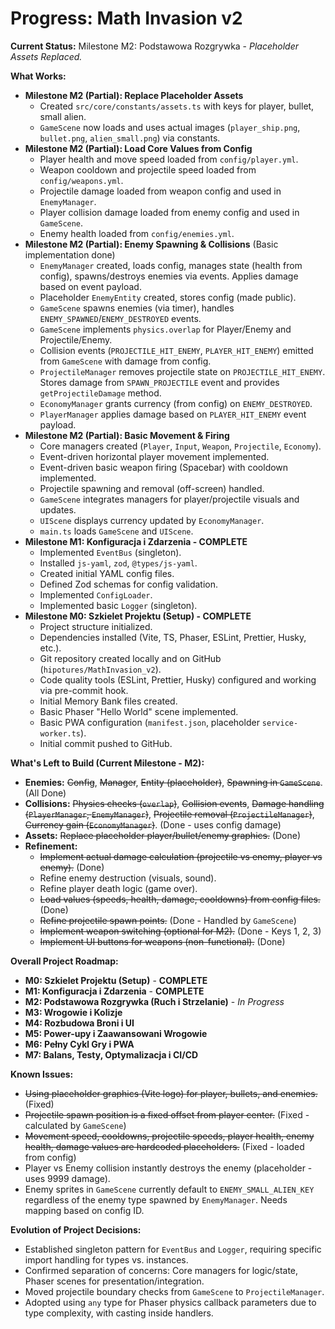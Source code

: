 # Progress: Math Invasion v2

**Current Status:** Milestone M2: Podstawowa Rozgrywka - *Placeholder Assets Replaced.*

**What Works:**
*   **Milestone M2 (Partial): Replace Placeholder Assets**
    *   Created `src/core/constants/assets.ts` with keys for player, bullet, small alien.
    *   `GameScene` now loads and uses actual images (`player_ship.png`, `bullet.png`, `alien_small.png`) via constants.
*   **Milestone M2 (Partial): Load Core Values from Config**
    *   Player health and move speed loaded from `config/player.yml`.
    *   Weapon cooldown and projectile speed loaded from `config/weapons.yml`.
    *   Projectile damage loaded from weapon config and used in `EnemyManager`.
    *   Player collision damage loaded from enemy config and used in `GameScene`.
    *   Enemy health loaded from `config/enemies.yml`.
*   **Milestone M2 (Partial): Enemy Spawning & Collisions** (Basic implementation done)
    *   `EnemyManager` created, loads config, manages state (health from config), spawns/destroys enemies via events. Applies damage based on event payload.
    *   Placeholder `EnemyEntity` created, stores config (made public).
    *   `GameScene` spawns enemies (via timer), handles `ENEMY_SPAWNED`/`ENEMY_DESTROYED` events.
    *   `GameScene` implements `physics.overlap` for Player/Enemy and Projectile/Enemy.
    *   Collision events (`PROJECTILE_HIT_ENEMY`, `PLAYER_HIT_ENEMY`) emitted from `GameScene` with damage from config.
    *   `ProjectileManager` removes projectile state on `PROJECTILE_HIT_ENEMY`. Stores damage from `SPAWN_PROJECTILE` event and provides `getProjectileDamage` method.
    *   `EconomyManager` grants currency (from config) on `ENEMY_DESTROYED`.
    *   `PlayerManager` applies damage based on `PLAYER_HIT_ENEMY` event payload.
*   **Milestone M2 (Partial): Basic Movement & Firing**
    *   Core managers created (`Player`, `Input`, `Weapon`, `Projectile`, `Economy`).
    *   Event-driven horizontal player movement implemented.
    *   Event-driven basic weapon firing (Spacebar) with cooldown implemented.
    *   Projectile spawning and removal (off-screen) handled.
    *   `GameScene` integrates managers for player/projectile visuals and updates.
    *   `UIScene` displays currency updated by `EconomyManager`.
    *   `main.ts` loads `GameScene` and `UIScene`.
*   **Milestone M1: Konfiguracja i Zdarzenia - COMPLETE**
    *   Implemented `EventBus` (singleton).
    *   Installed `js-yaml`, `zod`, `@types/js-yaml`.
    *   Created initial YAML config files.
    *   Defined Zod schemas for config validation.
    *   Implemented `ConfigLoader`.
    *   Implemented basic `Logger` (singleton).
*   **Milestone M0: Szkielet Projektu (Setup) - COMPLETE**
    *   Project structure initialized.
    *   Dependencies installed (Vite, TS, Phaser, ESLint, Prettier, Husky, etc.).
    *   Git repository created locally and on GitHub (`hipotures/MathInvasion_v2`).
    *   Code quality tools (ESLint, Prettier, Husky) configured and working via pre-commit hook.
    *   Initial Memory Bank files created.
    *   Basic Phaser "Hello World" scene implemented.
    *   Basic PWA configuration (`manifest.json`, placeholder `service-worker.ts`).
    *   Initial commit pushed to GitHub.

**What's Left to Build (Current Milestone - M2):**
*   **Enemies:** ~~Config~~, ~~Manager~~, ~~Entity (placeholder)~~, ~~Spawning in `GameScene`~~. (All Done)
*   **Collisions:** ~~Physics checks (`overlap`)~~, ~~Collision events~~, ~~Damage handling (`PlayerManager`, `EnemyManager`)~~, ~~Projectile removal (`ProjectileManager`)~~, ~~Currency gain (`EconomyManager`)~~. (Done - uses config damage)
*   **Assets:** ~~Replace placeholder player/bullet/enemy graphics.~~ (Done)
*   **Refinement:**
    *   ~~Implement actual damage calculation (projectile vs enemy, player vs enemy).~~ (Done)
    *   Refine enemy destruction (visuals, sound).
    *   Refine player death logic (game over).
    *   ~~Load values (speeds, health, damage, cooldowns) from config files.~~ (Done)
    *   ~~Refine projectile spawn points.~~ (Done - Handled by `GameScene`)
    *   ~~Implement weapon switching (optional for M2).~~ (Done - Keys 1, 2, 3)
    *   ~~Implement UI buttons for weapons (non-functional).~~ (Done)

**Overall Project Roadmap:**
*   **M0: Szkielet Projektu (Setup)** - **COMPLETE**
*   **M1: Konfiguracja i Zdarzenia** - **COMPLETE**
*   **M2: Podstawowa Rozgrywka (Ruch i Strzelanie)** - *In Progress*
*   **M3: Wrogowie i Kolizje**
*   **M4: Rozbudowa Broni i UI**
*   **M5: Power-upy i Zaawansowani Wrogowie**
*   **M6: Pełny Cykl Gry i PWA**
*   **M7: Balans, Testy, Optymalizacja i CI/CD**

**Known Issues:**
*   ~~Using placeholder graphics (Vite logo) for player, bullets, and enemies.~~ (Fixed)
*   ~~Projectile spawn position is a fixed offset from player center.~~ (Fixed - calculated by `GameScene`)
*   ~~Movement speed, cooldowns, projectile speeds, player health, enemy health, damage values are hardcoded placeholders.~~ (Fixed - loaded from config)
*   Player vs Enemy collision instantly destroys the enemy (placeholder - uses 9999 damage).
*   Enemy sprites in `GameScene` currently default to `ENEMY_SMALL_ALIEN_KEY` regardless of the enemy type spawned by `EnemyManager`. Needs mapping based on config ID.

**Evolution of Project Decisions:**
*   Established singleton pattern for `EventBus` and `Logger`, requiring specific import handling for types vs. instances.
*   Confirmed separation of concerns: Core managers for logic/state, Phaser scenes for presentation/integration.
*   Moved projectile boundary checks from `GameScene` to `ProjectileManager`.
*   Adopted using `any` type for Phaser physics callback parameters due to type complexity, with casting inside handlers.
